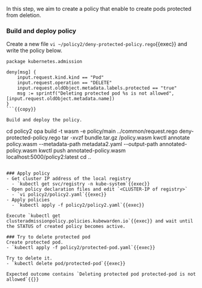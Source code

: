 In this step, we aim to create a policy that enable to create pods protected from deletion.

### Build and deploy policy
Create a new file `vi ~/policy2/deny-protected-policy.rego`{{exec}} and write the policy below.
```deny-protected-policy.rego
package kubernetes.admission

deny[msg] {
    input.request.kind.kind == "Pod"
    input.request.operation == "DELETE"
    input.request.oldObject.metadata.labels.protected == "true"
    msg := sprintf("Deleting protected pod %s is not allowed", [input.request.oldObject.metadata.name])
}
```{{copy}}

Build and deploy the policy.
```
cd policy2
opa build -t wasm -e policy/main ../common/request.rego deny-protected-policy.rego
tar -xvzf bundle.tar.gz /policy.wasm
kwctl annotate policy.wasm --metadata-path metadata2.yaml --output-path annotated-policy.wasm
kwctl push annotated-policy.wasm localhost:5000/policy2:latest
cd ..
```{{exec}}

### Apply policy
- Get cluster IP address of the local registry
  - `kubectl get svc/registry -n kube-system`{{exec}}
- Open policy declaration files and edit `<CLUSTER-IP of registry>`
  - `vi policy2/policy2.yaml`{{exec}}
- Apply policies
  - `kubectl apply -f policy2/policy2.yaml`{{exec}}

Execute `kubectl get clusteradmissionpolicy.policies.kubewarden.io`{{exec}} and wait until the STATUS of created policy becomes active.

### Try to delete protected pod
Create protected pod.
- `kubectl apply -f policy2/protected-pod.yaml`{{exec}}

Try to delete it.
- `kubectl delete pod/protected-pod`{{exec}}

Expected outcome contains `Deleting protected pod protected-pod is not allowed`{{}}